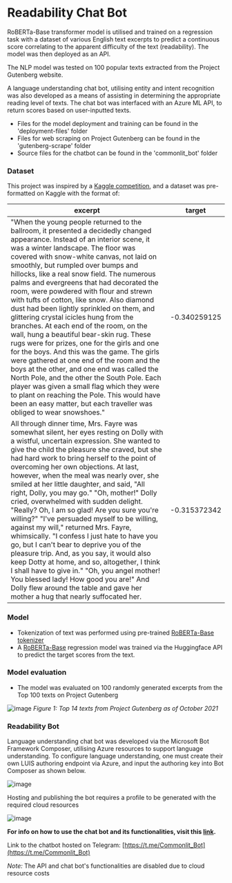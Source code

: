 # Readability Chat Bot

RoBERTa-Base transformer model is utilised and trained on a regression task with a dataset of various English text excerpts to predict a continuous score correlating to the apparent difficulty of the text (readability). The model was then deployed as an API.

The NLP model was tested on 100 popular texts extracted from the Project Gutenberg website.

A language understanding chat bot, utilising entity and intent recognition was also developed as a means of assisting in determining the appropriate reading level of texts. The chat bot was interfaced with an Azure ML API, to return scores based on user-inputted texts.

* Files for the model deployment and training can be found in the 'deployment-files' folder
* Files for web scraping on Project Gutenberg can be found in the 'gutenberg-scrape' folder
* Source files for the chatbot can be found in the 'commonlit_bot' folder

### Dataset

This project was inspired by a [Kaggle competition](https://www.kaggle.com/c/commonlitreadabilityprize), and a dataset was pre-formatted on Kaggle with the format of: 

| **excerpt** | **target**  |
| ----------- | ----------- |
| "When the young people returned to the ballroom, it presented a decidedly changed appearance. Instead of an interior scene, it was a winter landscape. The floor was covered with snow-white canvas, not laid on smoothly, but rumpled over bumps and hillocks, like a real snow field. The numerous palms and evergreens that had decorated the room, were powdered with flour and strewn with tufts of cotton, like snow. Also diamond dust had been lightly sprinkled on them, and glittering crystal icicles hung from the branches. At each end of the room, on the wall, hung a beautiful bear-skin rug. These rugs were for prizes, one for the girls and one for the boys. And this was the game. The girls were gathered at one end of the room and the boys at the other, and one end was called the North Pole, and the other the South Pole. Each player was given a small flag which they were to plant on reaching the Pole. This would have been an easy matter, but each traveller was obliged to wear snowshoes." | -0.340259125 | 
| All through dinner time, Mrs. Fayre was somewhat silent, her eyes resting on Dolly with a wistful, uncertain expression. She wanted to give the child the pleasure she craved, but she had hard work to bring herself to the point of overcoming her own objections. At last, however, when the meal was nearly over, she smiled at her little daughter, and said, "All right, Dolly, you may go." "Oh, mother!" Dolly cried, overwhelmed with sudden delight. "Really? Oh, I am so glad! Are you sure you're willing?" "I've persuaded myself to be willing, against my will," returned Mrs. Fayre, whimsically. "I confess I just hate to have you go, but I can't bear to deprive you of the pleasure trip. And, as you say, it would also keep Dotty at home, and so, altogether, I think I shall have to give in." "Oh, you angel mother! You blessed lady! How good you are!" And Dolly flew around the table and gave her mother a hug that nearly suffocated her. | -0.315372342 |

### Model

* Tokenization of text was performed using pre-trained [RoBERTa-Base tokenizer](https://huggingface.co/transformers/model_doc/roberta.html#robertatokenizerfast)
* A [RoBERTa-Base](https://huggingface.co/transformers/model_doc/roberta.html#robertaforsequenceclassification) regression model was trained via the Huggingface API to predict the target scores from the text.

### Model evaluation

* The model was evaluated on 100 randomly generated excerpts from the Top 100 texts on Project Gutenberg

![image](https://user-images.githubusercontent.com/65014987/138953355-a351568b-a50b-434f-87cb-b40e2d3a5945.png)
*Figure 1: Top 14 texts from Project Gutenberg as of October 2021*

### Readability Bot

Language understanding chat bot was developed via the Microsoft Bot Framework Composer, utilising Azure resources to support language understanding. To configure language understanding, one must create their own LUIS authoring endpoint via Azure, and input the authoring key into Bot Composer as shown below. 

![image](https://user-images.githubusercontent.com/65014987/138960106-fb7a63b7-a5f0-4879-8058-95a64b7eea45.png)

Hosting and publishing the bot requires a profile to be generated with the required cloud resources 

![image](https://user-images.githubusercontent.com/65014987/138960418-d40b40fc-18c3-4cd3-a252-4adbcc67b9de.png)

**For info on how to use the chat bot and its functionalities, visit this [link](https://github.com/rl16432/Readability-Bot/tree/master/commonlit_bot).**

Link to the chatbot hosted on Telegram: [https://t.me/Commonlit_Bot](https://t.me/Commonlit_Bot)

*Note:* The API and chat bot's functionalities are disabled due to cloud resource costs